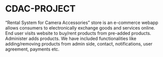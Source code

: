 # CDAC-PROJECT
“Rental System for Camera Accessories” store is an e-commerce webapp allows consumers to electronically exchange goods and services online. End user visits website to buy/rent products from pre-added products. Administer adds products. We have included functionalities like adding/removing products from admin side, contact, notifications, user agreement, payments etc.
